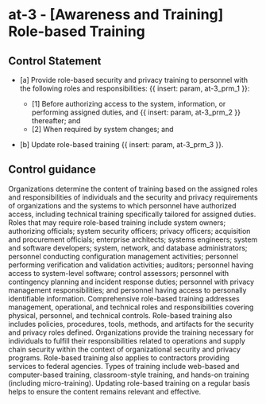 # at-3 - \[Awareness and Training\] Role-based Training

## Control Statement

- \[a\] Provide role-based security and privacy training to personnel with the following roles and responsibilities: {{ insert: param, at-3_prm_1 }}:

  - \[1\] Before authorizing access to the system, information, or performing assigned duties, and {{ insert: param, at-3_prm_2 }} thereafter; and
  - \[2\] When required by system changes; and

- \[b\] Update role-based training {{ insert: param, at-3_prm_3 }}.

## Control guidance

Organizations determine the content of training based on the assigned roles and responsibilities of individuals and the security and privacy requirements of organizations and the systems to which personnel have authorized access, including technical training specifically tailored for assigned duties. Roles that may require role-based training include system owners; authorizing officials; system security officers; privacy officers; acquisition and procurement officials; enterprise architects; systems engineers; system and software developers; system, network, and database administrators; personnel conducting configuration management activities; personnel performing verification and validation activities; auditors; personnel having access to system-level software; control assessors; personnel with contingency planning and incident response duties; personnel with privacy management responsibilities; and personnel having access to personally identifiable information. Comprehensive role-based training addresses management, operational, and technical roles and responsibilities covering physical, personnel, and technical controls. Role-based training also includes policies, procedures, tools, methods, and artifacts for the security and privacy roles defined. Organizations provide the training necessary for individuals to fulfill their responsibilities related to operations and supply chain security within the context of organizational security and privacy programs. Role-based training also applies to contractors providing services to federal agencies. Types of training include web-based and computer-based training, classroom-style training, and hands-on training (including micro-training). Updating role-based training on a regular basis helps to ensure the content remains relevant and effective.
